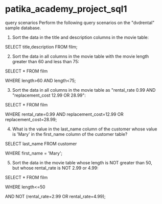 # patika_academy_project_sql1
query scenarios
Perform the following query scenarios on the "dvdrental" sample database.
1. Sort the data in the title and description columns in the movie table:

SELECT title,description FROM film;

2. Sort the data in all columns in the movie table with the movie length greater than 60 and less than 75:

SELECT * FROM film

WHERE length>60 AND length<75;

3. Sort the data in all columns in the movie table as "rental_rate 0.99 AND "replacement_cost 12.99 OR 28.99":

SELECT * FROM film

WHERE rental_rate=0.99 AND replacement_cost=12.99 OR replacement_cost=28.99;

4. What is the value in the last_name column of the customer whose value is 'Mary' in the first_name column of the customer table?

SELECT last_name FROM customer

WHERE first_name = 'Mary';

5. Sort the data in the movie table whose length is NOT greater than 50, but whose rental_rate is NOT 2.99 or 4.99:

SELECT * FROM film

WHERE length<=50 

AND NOT (rental_rate=2.99 OR rental_rate=4.99);
